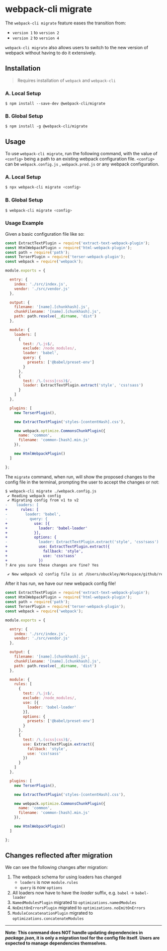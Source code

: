 # webpack-cli migrate

The `webpack-cli migrate` feature eases the transition from:
- `version 1` to `version 2`
- `version 2` to `version 4`

`webpack-cli migrate` also allows users to switch to the new version of webpack without having to do it extensively.

## Installation
> Requires installation of `webpack` and `webpack-cli`
### A. Local Setup
```shell
$ npm install --save-dev @webpack-cli/migrate
```
### B. Global Setup
```shell
$ npm install -g @webpack-cli/migrate
```

## Usage
To use `webpack-cli migrate`, run the following command, with the value of `<config>` being a path to an existing webpack configuration file. `<config>` can be `webpack.config.js` , `webpack.prod.js` or any webpack configuration.
### A. Local Setup
```bash
$ npx webpack-cli migrate <config>
```
### B. Global Setup
```bash
$ webpack-cli migrate <config>
```
### Usage Example
Given a basic configuration file like so:

```javascript
const ExtractTextPlugin = require('extract-text-webpack-plugin');
const HtmlWebpackPlugin = require('html-webpack-plugin');
const path = require('path');
const TerserPlugin = require('terser-webpack-plugin');
const webpack = require('webpack');

module.exports = {

  entry: {
	index: './src/index.js',
	vendor: './src/vendor.js'
  },

  output: {
	filename: '[name].[chunkhash].js',
	chunkFilename: '[name].[chunkhash].js',
	path: path.resolve(__dirname, 'dist')
  },

  module: {
	loaders: [
	  {
		test: /\.js$/,
		exclude: /node_modules/,
		loader: 'babel',
		query: {
		  presets: ['@babel/preset-env']
		}
	  },
	  {
		test: /\.(scss|css)$/,
		loader: ExtractTextPlugin.extract('style', 'css!sass')
	  }
	]
  },

  plugins: [
	new TerserPlugin(),

	new ExtractTextPlugin('styles-[contentHash].css'),

	new webpack.optimize.CommonsChunkPlugin({
	  name: 'common',
	  filename: 'common-[hash].min.js'
	}),

	new HtmlWebpackPlugin()
  ]

};
```

The `migrate` command, when run, will show the proposed changes to the config file in the terminal, prompting the user to
accept the changes or not:

```diff
$ webpack-cli migrate ./webpack.config.js
 ✔ Reading webpack config
 ✔ Migrating config from v1 to v2
-    loaders: [
+      rules: [
-        loader: 'babel',
-          query: {
+            use: [{
+              loader: 'babel-loader'
+            }],
+            options: {
-              loader: ExtractTextPlugin.extract('style', 'css!sass')
+              use: ExtractTextPlugin.extract({
+                fallback: 'style',
+                use: 'css!sass'
+              })
? Are you sure these changes are fine? Yes

 ✔︎ New webpack v2 config file is at /Users/obuckley/Workspace/github/repos/webpack-migrate-sandbox/webpack.config.js
```


After it has run, we have our new webpack config file!

```javascript
const ExtractTextPlugin = require('extract-text-webpack-plugin');
const HtmlWebpackPlugin = require('html-webpack-plugin');
const path = require('path');
const TerserPlugin = require('terser-webpack-plugin');
const webpack = require('webpack');

module.exports = {

  entry: {
	index: './src/index.js',
	vendor: './src/vendor.js'
  },

  output: {
	filename: '[name].[chunkhash].js',
	chunkFilename: '[name].[chunkhash].js',
	path: path.resolve(__dirname, 'dist')
  },

  module: {
	rules: [
	  {
		test: /\.js$/,
		exclude: /node_modules/,
		use: [{
		  loader: 'babel-loader'
		}],
		options: {
		  presets: ['@babel/preset-env']
		}
	  },
	  {
		test: /\.(scss|css)$/,
		use: ExtractTextPlugin.extract({
		  fallback: 'style',
		  use: 'css!sass'
		})
	  }
	]
  },

  plugins: [
	new TerserPlugin(),

	new ExtractTextPlugin('styles-[contentHash].css'),

	new webpack.optimize.CommonsChunkPlugin({
	  name: 'common',
	  filename: 'common-[hash].min.js'
	}),

	new HtmlWebpackPlugin()
  ]

};
```
## Changes reflected after migration
We can see the following changes after migration:
1.  The webpack schema for using loaders has changed
    - `loaders` is now `module.rules`
    -  `query` is now `options`
2.  All loaders now have to have the *loader* suffix, e.g. `babel` -> `babel-loader`
3.  `NamedModulesPlugin` migrated to `optimizations.namedModules`
4.  `NoEmitOnErrorsPlugin` migrated to `optimizations.noEmitOnErrors`
5.  `ModuleConcatenationPlugin` migrated to `optimizations.concatenateModules`
---
**Note: This command does NOT handle updating dependencies in _package.json_, it is only a migration tool for the config
file itself.  Users are expected to manage dependencies themselves.**
